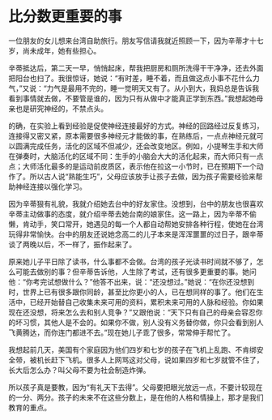 # 比分数更重要的事

一位朋友的女儿想来台湾自助旅行。朋友写信请我就近照顾一下，因为辛蒂才十七岁，尚未成年，她有些担心。

辛蒂抵达后，第二天一早，悄悄起床，帮我把厨房和厕所洗得干干净净，还去外面把阳台也扫了。我很惊讶，她说：“有时差，睡不着，而且做这点小事不花什么力气，”又说：“力气是最用不完的，睡一觉明天又有了。从小到大，我妈总是告诉我看到事情就去做，不要管是谁的，因为只有从做中才能真正学到东西。”我想起她母亲也是研究神经的，不禁点头。

的确，在实验上看到经验是促使神经连接最好的方式。神经的回路经过反复练习，连接得又密又紧，原本需要很多神经元才能做的事，在熟练后，一点点神经元就可以圆满完成任务，活化的区域不但减少，还会改变地区。例如，小提琴生手和大师在弹奏时，大脑活化的区域不同：生手的小脑会大大的活化起来，而大师只有一点点；大师活化最多的是运动前皮质区，表示他在拉这一小节时，已在预期下一个动作了。所以古人说“熟能生巧”，父母应该放手让孩子去做，因为孩子需要经验来帮助神经连接以强化学习。

因为辛蒂狠有礼貌，我就介绍她去台中的好友家住。没想到，台中的朋友也很喜欢辛蒂主动做事的态度，就介绍辛蒂去她台南的娘家住。这一路上，因为辛蒂不偷懒，肯动手，笑口常开，她遇见的每一个人都自动帮她安排各种行程，使她在台湾玩得非常愉快。台中的朋友还说她念高二的儿子本来是浑浑噩噩的过日子，跟辛蒂谈了两晚以后，不一样了，振作起来了。

原来她儿子平日除了读书，什么事都不会做。台湾的孩子光读书时间就不够了，怎么可能去做别的事？但辛蒂告诉他，人生除了考试，还有很多更重要的事。她问他：“你考完试想做什么？”他答不出来，说：“还没想过。”她说：“在你还没想到时，世界上已有很多跟你同龄，甚至比你更小的人，已在想同样的事了。他们在生活中，已经开始替自己收集未来可用的资料，累积未来可用的人脉和经验。你如果现在还没想，将来怎么去和别人竞争？”又跟他说：“天下只有自己的母亲会容忍你的坏习惯，其他人是不会的。如果你不做，别人没有义务替你做，你只会看到别人飞黄腾达，而你连门都进不去。”现在她儿子乖了很多，常常伸手帮忙了。

我想起前几天，美国有个家庭因为他们四岁和七岁的孩子在飞机上乱跑、不肯绑安全带，被机长赶下飞机。很多人上网骂这对父母，说如果四岁和七岁就管不住了，长大后怎么办？叫父母不要为社会制造炸弹。

所以孩子真是要教，因为“有礼天下去得”。父母要把眼光放远一点，不要计较现在的一分、两分。孩子的未来不在这些分数上，是在他的人格和情操上，那才是我们教育的重点。